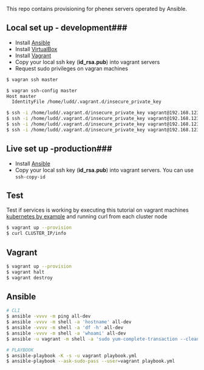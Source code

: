 This repo contains provisioning for phenex servers operated by Ansible.

## Local set up - development###

* Install [Ansible](https://www.ansible.com/)
* Install [VirtualBox](https://www.virtualbox.org/)
* Install [Vagrant](https://www.vagrantup.com/)
* Copy your local ssh key (**id_rsa.pub**) into vagrant servers
* Request sudo privileges on vagran machines

```bash
$ vagran ssh master

$ vagran ssh-config master
Host master
  IdentityFile /home/ludd/.vagrant.d/insecure_private_key

$ ssh -i /home/ludd/.vagrant.d/insecure_private_key vagrant@192.168.123.130
$ ssh -i /home/ludd/.vagrant.d/insecure_private_key vagrant@192.168.123.131
$ ssh -i /home/ludd/.vagrant.d/insecure_private_key vagrant@192.168.123.132
$ ssh -i /home/ludd/.vagrant.d/insecure_private_key vagrant@192.168.123.133
```

## Live set up  -production###

* Install [Ansible](https://www.ansible.com/)
* Copy your local ssh key (**id_rsa.pub**) into vagrant servers. You can use `ssh-copy-id`

## Test
Test if services is working by executing this tutorial on vagrant machines [kubernetes by example](http://kubernetesbyexample.com/services/) and running curl from each cluster node

```bash
$ vagrant up --provision
$ curl CLUSTER_IP/info
```

## Vagrant

```bash
$ vagrant up --provision
$ vagrant halt
$ vagrant destroy
```

## Ansible

```bash
# CLI
$ ansible -vvvv -m ping all-dev
$ ansible -vvvv -m shell -a 'hostname' all-dev
$ ansible -vvvv -m shell -a 'df -h' all-dev
$ ansible -vvvv -m shell -a 'whoami' all-dev
$ ansible -u vagrant -m shell -a 'sudo yum-complete-transaction --cleanup-only' all-dev

# PLAYBOOK
$ ansible-playbook -K -s -u vagrant playbook.yml  
$ ansible-playbook --ask-sudo-pass --user=vagrant playbook.yml
```

